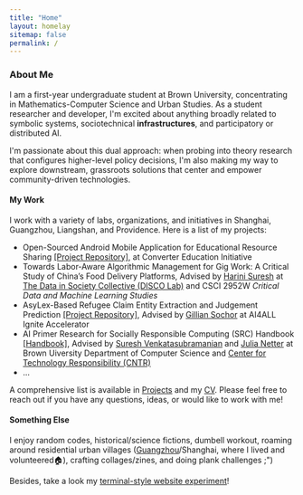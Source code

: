```yaml
---
title: "Home"
layout: homelay
sitemap: false
permalink: /
---
```


### About Me

I am a first-year undergraduate student at Brown University, concentrating in Mathematics-Computer Science and Urban Studies. As a student researcher and developer, I'm excited about anything broadly related to symbolic systems, sociotechnical **infrastructures**, and participatory or distributed AI. 

I'm passionate about this dual approach: when probing into theory research that configures higher-level policy decisions, I'm also making my way to explore downstream, grassroots solutions that center and empower community-driven technologies. 
   


#### My Work

I work with a variety of labs, organizations, and initiatives in Shanghai, Guangzhou, Liangshan, and Providence. Here is a list of my projects: 
- Open-Sourced Android Mobile Application for Educational Resource Sharing [[Project Repository]](https://github.com/jiayiw005/converter-android-app), at Converter Education Initiative
- Towards Labor-Aware Algorithmic Management for Gig Work: A Critical Study of China’s Food Delivery Platforms, Advised by [Harini Suresh](https://harinisuresh.com/) at [The Data in Society Collective (DISCO Lab)](https://discolab.cs.brown.edu/) and CSCI 2952W *Critical Data and Machine Learning Studies*
- AsyLex-Based Refugee Claim Entity Extraction and Judgement Prediction [[Project Repository]](https://github.com/jiayiw005/refugee-claim-classifier), Advised by [Gillian Sochor](https://theorg.com/org/ai4all/org-chart/gillian-sochor) at AI4ALL Ignite Accelerator
- AI Primer Research for Socially Responsible Computing (SRC) Handbook [[Handbook]](https://src-handbook-infrastructure-team.github.io/srch/), Advised by [Suresh Venkatasubramanian](https://dsi.brown.edu/people/suresh-venkatasubramanian) and [Julia Netter](http://www.julianetter.de/) at Brown Uiversity Department of Computer Science and [Center for Technology Responsibility (CNTR)](https://cntr.brown.edu/)
- ...

A comprehensive list is available in [Projects](https://jiayiw005.github.io/projects/) and my [CV](https://jiayiw005.github.io/cv/cv.pdf). Please feel free to reach out if you have any questions, ideas, or would like to work with me! 

#### Something Else

I enjoy random codes, historical/science fictions, dumbell workout, roaming around residential urban villages ([Guangzhou](https://earth.google.com/earth/d/1YTg7TO4ODp5iSL_rj1xVqPlo7tOaysCh?usp=sharing)/Shanghai, where I lived and volunteered🏠), crafting collages/zines, and doing plank challenges ;")

Besides, take a look my [terminal-style website experiment]()! 